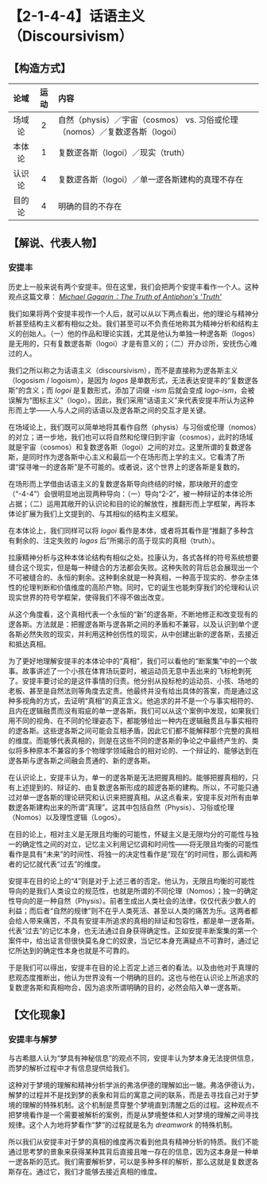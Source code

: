 # 【2-1-4-4】话语主义（Discoursivism）

## 【构造方式】

|  论域  | 运动 | 内容                                                         |
| :----: | :--: | :----------------------------------------------------------- |
| 场域论 |  2   | 自然（physis）／宇宙（cosmos） vs. 习俗或伦理（nomos）／复数逻各斯（logoi） |
| 本体论 |  1   | 复数逻各斯（logoi）／现实（truth）                         |
| 认识论 |  4   | 复数逻各斯（logoi）／单一逻各斯建构的真理不存在            |
| 目的论 |  4   | 明确的目的不存在                                             |

## 【解说、代表人物】

### 安提丰

历史上一般来说有两个安提丰。但在这里，我们会把两个安提丰看作一个人。这种观点这篇文章： *[Michael Gagarin：The Truth of Antiphon's 'Truth'](https://orb.binghamton.edu/cgi/viewcontent.cgi?article=1189&context=sagp)* 

我们如果将两个安提丰视作一个人后，就可以从以下两点看出，他的理论与精神分析甚至结构主义都有相似之处。我们甚至可以不负责任地称其为精神分析和结构主义的创始人。（一）他的作品和理论实践，尤其是他认为单独一种逻各斯（logos）是无用的，只有复数逻各斯（logoi）才是有意义的；（二）开办诊所，安抚伤心难过的人。

我们之所以称之为话语主义（discoursivism），而不是直接称为逻各斯主义（logosism / logoism），是因为 *logos* 是单数形式，无法表达安提丰的“复数逻各斯”的含义；而 *logoi* 是复数形式，添加了词缀 *-ism* 后就会变成 *logo-ism*，会被误解为“图标主义”（logo）。因此，我们采用“话语主义”来代表安提丰所认为这种形而上学——人与人之间的话语以及逻各斯之间的交互才是关键。

在场域论上，我们既可以简单地将其看作自然（physis）与习俗或伦理（nomos）的对立；进一步地，我们也可以将自然和伦理归到宇宙（cosmos），此时的场域就是宇宙（cosmos）和复数逻各斯（logoi）之间的对立。这里所谓的复数逻各斯，是同时作为逻各斯中心主义和最后一个在场形而上学的主义。它看清了所谓“探寻唯一的逻各斯”是不可能的。或者说，这个世界上的逻各斯是复数的。

在场形而上学借由话语主义的复数逻各斯导向终结的时候，那块敞开的虚空（“-4-4”）会很明显地出现两种导向：（一）导向“2-2”，被一种辩证的本体论所占据；（二）运用其敞开的认识论和目的论的解放性，推翻形而上学框架，再将本体论扩展为我们上文提到的、与其相似的结构主义框架。

在本体论上，我们同样可以将 *logoi* 看作是本体，或者将其看作是“推翻了多种含有剩余的、注定失败的 *logos* 后”所揭示的高于现实的真相（truth）。

拉康精神分析与这种本体论结构有相似之处。拉康认为，各式各样的符号系统想要缝合这个现实，但是每一种缝合的方法都会失败。这种失败的背后总会展现出一个不可被缝合的、永恒的剩余。这种剩余就是一种真相，一种高于现实的、参杂主体性的伦理判断和价值维度的高阶产物。同时，它的诞生也能刺穿我们的伦理和认识现实世界的符号学框架，使得我们不得不做出改变。

从这个角度看，这个真相代表一个永恒的“新”的逻各斯，不断地修正和改变现有的逻各斯。方法就是：把握逻各斯与逻各斯之间的矛盾和不兼容，以及认识到单个逻各斯必然失败的现实，并利用这种创伤性的现实，从中创建出新的逻各斯，去接近和抵达真相。

为了更好地理解安提丰的本体论中的“真相”，我们可以看他的“断案集”中的一个故事。故事讲述了一个小孩在体育场玩耍时，被运动员无意中丢出来的飞标枪刺死了。安提丰要讨论的是这件事情的归责。他分别从投标枪的运动员、小孩、场地的老板、甚至是自然法则等角度去定责。他最终并没有给出具体的答案，而是通过这种多视角的方式，去证明“真相”的真正含义。他追求的并不是一个与事实相符的、且内在逻辑融贯而没有瑕疵的单一逻各斯。我们可以从这个案例中发现，如果我们用不同的视角、在不同的伦理姿态下，都能够给出一种内在逻辑融贯且与事实相符的逻各斯。这些逻各斯之间可能会互相矛盾，因此它们都不能解释那个完整的真相的维度。而能够代表真相的，则是在这些不同的逻各斯的争论之中最终产生的、类似将多种原本不兼容的多个物理学领域融合的相对论的、一个辩证的、能够达到在逻各斯与逻各斯之间融会贯通的、新的逻各斯。

在认识论上，安提丰认为，单一的逻各斯是无法把握真相的。能够把握真相的，只有上述提到的、辩证的、由复数逻各斯形成的超逻各斯的建构。所以，不可能只通过对单一逻各斯的理论研究和认识来把握真相。从这点看来，安提丰反对所有由单数逻各斯建构出来的所谓“真理”。这其中包括自然（Physis）、习俗或伦理（Nomos）以及理性逻辑（Logos）。

在目的论上，相对主义是无限且均衡的可能性，怀疑主义是无限均分的可能性与独一的确定性之间的对立，记忆主义利用记忆调和时间性——将无限且均衡的可能性看作是具有“未来”的时间性、将独一的决定性看作是“现在”的时间性，那么调和两者的记忆就代表“过去”的维度。

安提丰在目的论上的“4”则是对于上述三者的否定。他认为，无限且均衡的可能性导向的是我们人类设立的规范性，也就是所谓的不同伦理（Nomos）；独一的确定性导向的是一种自然（Physis）。前者生成出人类社会的法律，仅仅代表少数人的利益；而后者“自然的规律”则不在乎人类死活、甚至以人类的痛苦为乐。这两者都会给人带来痛苦，不具有安提丰所追求的真相的辩证和包容性，都是单一逻各斯。代表“过去”的记忆本身，也无法通过自身获得确定性。正如安提丰断案集的第一个案件中，给出证言但很快莫名身亡的奴隶，当记忆本身充满疑点不可靠时，通过记忆所达到的确定性本身也就是不可靠的。

于是我们可以得出，安提丰在目的论上否定上述三者的看法。以及由他对于真理的悲观态度推断出，他认为世界没有一个明确的目的。这也与他在认识论上所追求的复数逻各斯和真相吻合，因为追求所谓明确的目的，必然会陷入单一逻各斯。

## 【文化现象】
### 安提丰与解梦

与古希腊人认为“梦具有神秘信息”的观点不同，安提丰认为梦本身无法提供信息，而梦的解析过程中才有信息提供给我们。

这种对于梦境的理解和精神分析学派的弗洛伊德的理解如出一辙。弗洛伊德认为，解梦的过程并不是找到梦的表象和背后的寓意之间的联系，而是去寻找自己对于梦境的理解的特殊机制。这个机制是贯穿整个梦境直到清醒之后的过程。这种观点不把梦境看作是一个需要被解析的案例，而是从梦境整体和人对梦境的理解之间寻找规律。这个人为地将梦看作“梦”的过程就是名为 *dreamwork* 的特殊机制。

所以我们从安提丰对于梦的真相的维度再次看到他具有精神分析的特质。我们不能通过思考梦的景象来获得某种其背后直接且唯一存在的信息，因为这本身是一种单一逻各斯的范式。我们需要解析梦，可以是多种多样的解析，那么这就是复数逻各斯存在。通过它，我们才能够去接近真相的维度。